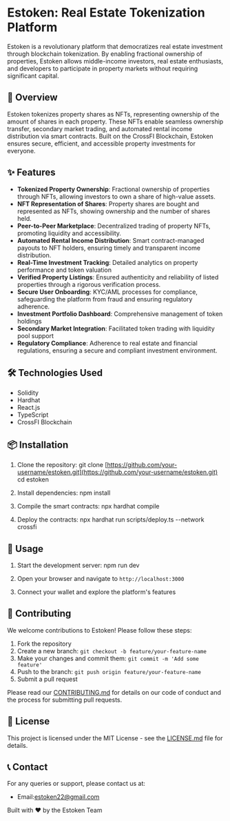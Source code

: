 # Estoken: Real Estate Tokenization Platform

<!-- ![Estoken Logo](https://placeholder.com/path-to-your-logo.png) -->

Estoken is a revolutionary platform that democratizes real estate investment through blockchain tokenization. By enabling fractional ownership of properties, Estoken allows middle-income investors, real estate enthusiasts, and developers to participate in property markets without requiring significant capital.

## 🏢 Overview

Estoken tokenizes property shares as NFTs, representing ownership of the amount of shares in each property. These NFTs enable seamless ownership transfer, secondary market trading, and automated rental income distribution via smart contracts. Built on the CrossFI Blockchain, Estoken ensures secure, efficient, and accessible property investments for everyone.

## ✨ Features

- **Tokenized Property Ownership**: Fractional ownership of properties through NFTs, allowing investors to own a share of high-value assets.
- **NFT Representation of Shares**: Property shares are bought and represented as NFTs, showing ownership and the number of shares held.
- **Peer-to-Peer Marketplace**: Decentralized trading of property NFTs, promoting liquidity and accessibility.
- **Automated Rental Income Distribution**: Smart contract-managed payouts to NFT holders, ensuring timely and transparent income distribution.
- **Real-Time Investment Tracking**: Detailed analytics on property performance and token valuation
- **Verified Property Listings**: Ensured authenticity and reliability of listed properties through a rigorous verification process.
- **Secure User Onboarding**: KYC/AML processes for compliance, safeguarding the platform from fraud and ensuring regulatory adherence.
- **Investment Portfolio Dashboard**: Comprehensive management of token holdings
- **Secondary Market Integration**: Facilitated token trading with liquidity pool support
- **Regulatory Compliance**:  Adherence to real estate and financial regulations, ensuring a secure and compliant investment environment.

## 🛠 Technologies Used

- Solidity
- Hardhat
- React.js
- TypeScript
- CrossFI Blockchain

## 📦 Installation

1. Clone the repository:
   git clone [https://github.com/your-username/estoken.git](https://github.com/your-username/estoken.git)
   cd estoken

2. Install dependencies:
   npm install

3. Compile the smart contracts:
   npx hardhat compile

4. Deploy the contracts:
   npx hardhat run scripts/deploy.ts --network crossfi

## 🚀 Usage

1. Start the development server:
   npm run dev

2. Open your browser and navigate to `http://localhost:3000`

3. Connect your wallet and explore the platform's features

## 🤝 Contributing

We welcome contributions to Estoken! Please follow these steps:

1. Fork the repository
2. Create a new branch: `git checkout -b feature/your-feature-name`
3. Make your changes and commit them: `git commit -m 'Add some feature'`
4. Push to the branch: `git push origin feature/your-feature-name`
5. Submit a pull request

Please read our [CONTRIBUTING.md](CONTRIBUTING.md) for details on our code of conduct and the process for submitting pull requests.

## 📄 License

This project is licensed under the MIT License - see the [LICENSE.md](LICENSE.md) file for details.

## 📞 Contact

For any queries or support, please contact us at:

- Email:estoken22@gmail.com

Built with ❤️ by the Estoken Team
